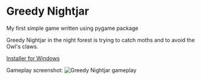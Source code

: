 # Greedy Nightjar
My first simple game written using pygame package

Greedy Nightjar in the night forest is trying to catch moths and to avoid the Owl's claws.

[Installer for Windows](https://github.com/Gurdhhu/Greedy_Nightjar/tree/master/Pics/dist/Greedy_Nightjar-1.0-amd64.msi)

Gameplay screenshot:
![Greedy Nightjar gameplay](https://github.com/Gurdhhu/Greedy_Nightjar/tree/master/Pics/nightjar_screenshot.JPG)
